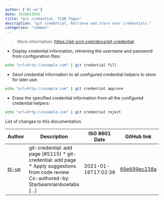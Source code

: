 ```yaml
---
author: ['bl-ue']
date: 1610812956
title: "git credential, TLDR Pages"
description: "git credential, Retrieve and store user credentials."
categories: "common"
---
```

> More information: <https://git-scm.com/docs/git-credential>.

- Display credential information, retrieving the username and password from configuration files:

```bash
echo "url=http://example.com" | git credential fill
```

- Send credential information to all configured credential helpers to store for later use:

```bash
echo "url=http://example.com" | git credential approve
```

- Erase the specified credential information from all the configured credential helpers:

```bash
echo "url=http://example.com" | git credential reject
```
List of changes to this documentation


Author | Description | ISO 8601 Date | GitHub link
------|-----|-----|-----
[bl-ue](mailto:54780737+bl-ue@users.noreply.github.com) | git-credential: add page (#5115) * git-credential: add page * Apply suggestions from code review Co-authored-by: Starbeamrainbowlabs [...] | 2021-01-16T17:02:36 | [69e699ec238a](https://github.com/tldr-pages/tldr/commit/69e699ec238a59ae1f5a7923c006ce0f9cbd2d62)

